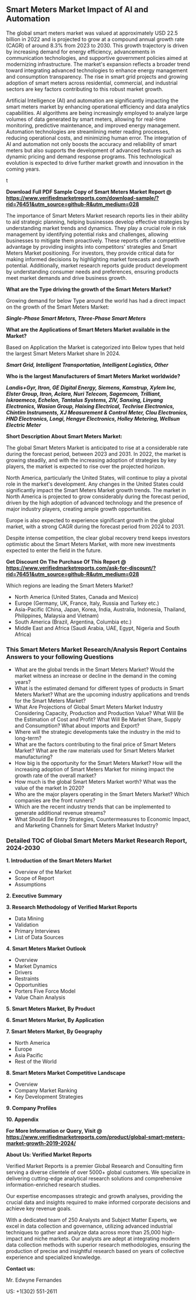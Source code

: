 <h2>Smart Meters Market Impact of AI and Automation</h2><p>The global smart meters market was valued at approximately USD 22.5 billion in 2022 and is projected to grow at a compound annual growth rate (CAGR) of around 8.3% from 2023 to 2030. This growth trajectory is driven by increasing demand for energy efficiency, advancements in communication technologies, and supportive government policies aimed at modernizing infrastructure. The market's expansion reflects a broader trend toward integrating advanced technologies to enhance energy management and consumption transparency. The rise in smart grid projects and growing adoption of smart meters across residential, commercial, and industrial sectors are key factors contributing to this robust market growth.</p><p>Artificial Intelligence (AI) and automation are significantly impacting the smart meters market by enhancing operational efficiency and data analytics capabilities. AI algorithms are being increasingly employed to analyze large volumes of data generated by smart meters, allowing for real-time monitoring, predictive maintenance, and improved energy management. Automation technologies are streamlining meter reading processes, reducing operational costs, and minimizing human error. The integration of AI and automation not only boosts the accuracy and reliability of smart meters but also supports the development of advanced features such as dynamic pricing and demand response programs. This technological evolution is expected to drive further market growth and innovation in the coming years.</p>t</p><p id="" class=""><strong>Download Full PDF Sample Copy of Smart Meters Market Report @ <a href="https://www.verifiedmarketreports.com/download-sample/?rid=76451&utm_source=github-R&utm_medium=028" target="_blank">https://www.verifiedmarketreports.com/download-sample/?rid=76451&utm_source=github-R&utm_medium=028</a></strong></p><p>The importance of&nbsp;Smart Meters Market research reports lies in their ability to aid strategic planning, helping businesses develop effective strategies by understanding market trends and dynamics. They play a crucial role in risk management by identifying potential risks and challenges, allowing businesses to mitigate them proactively. These reports offer a competitive advantage by providing insights into competitors' strategies and Smart Meters Market positioning. For investors, they provide critical data for making informed decisions by highlighting market forecasts and growth potential. Additionally, market research reports guide product development by understanding consumer needs and preferences, ensuring products meet market demands and drive business growth.</p><p><strong>What are the&nbsp;Type driving the growth of the Smart Meters Market?</strong></p><p id="" class="">Growing demand for below Type around the world has had a direct impact on the growth of the Smart Meters Market:</p><em><strong>Single-Phase Smart Meters, Three-Phase Smart Meters</strong></em></p><strong>What are the&nbsp;Applications&nbsp;of Smart Meters Market available in the Market?</strong></p><p id="" class="">Based on Application the Market is categorized into Below types that held the largest Smart Meters Market share In 2024.</p><em><strong>Smart Grid, Intelligent Transportation, Intelligent Logistics, Other</strong></em></p><strong>Who is the largest Manufacturers of Smart Meters Market worldwide?</strong></p><p><em><strong>Landis+Gyr, Itron, GE Digital Energy, Siemens, Kamstrup, Xylem Inc, Elster Group, Itron, Aclara, Nuri Telecom, Sagemcom, Trilliant, Iskraemeco, Echelon, Tantalus Systems, ZIV, Sanxing, Linyang Electronics, Wasion Group, Haixing Electrical, Techrise Electronics, Chintim Instruments, XJ Measurement & Control Meter, Clou Electronics, HND Electronics, Longi, Hengye Electronics, Holley Metering, Wellsun Electric Meter</strong></em></p><p id="" class=""><strong>Short Description About Smart Meters Market:</strong></p><p>The global Smart Meters Market is anticipated to rise at a considerable rate during the forecast period, between 2023 and 2031. In 2022, the market is growing steadily, and with the increasing adoption of strategies by key players, the market is expected to rise over the projected horizon.</p><p>North America, particularly the United States, will continue to play a pivotal role in the market's development. Any changes in the United States could significantly impact the Smart Meters Market growth trends. The market in North America is projected to grow considerably during the forecast period, driven by the high adoption of advanced technology and the presence of major industry players, creating ample growth opportunities.</p><p>Europe is also expected to experience significant growth in the global market, with a strong CAGR during the forecast period from 2024 to 2031.</p><p>Despite intense competition, the clear global recovery trend keeps investors optimistic about the Smart Meters Market, with more new investments expected to enter the field in the future.</p><p id="" class=""><strong>Get Discount On The Purchase Of This Report @ <a href="https://www.verifiedmarketreports.com/ask-for-discount/?rid=76451&utm_source=github-R&utm_medium=028" target="_blank">https://www.verifiedmarketreports.com/ask-for-discount/?rid=76451&utm_source=github-R&utm_medium=028</a></strong></p>Which regions are leading the Smart Meters Market?</p><ul><li>North America (United States, Canada and Mexico)</li><li>Europe (Germany, UK, France, Italy, Russia and Turkey etc.)</li><li>Asia-Pacific (China, Japan, Korea, India, Australia, Indonesia, Thailand, Philippines, Malaysia and Vietnam)</li><li>South America (Brazil, Argentina, Columbia etc.)</li><li>Middle East and Africa (Saudi Arabia, UAE, Egypt, Nigeria and South Africa)</li></ul><h3 id="" class="">This Smart Meters Market Research/Analysis Report Contains Answers to your following Questions</h3><ul><li>What are the global trends in the Smart Meters Market? Would the market witness an increase or decline in the demand in the coming years?</li><li>What is the estimated demand for different types of products in Smart Meters Market? What are the upcoming industry applications and trends for the Smart Meters Market?</li><li>What Are Projections of Global Smart Meters Market Industry Considering Capacity, Production and Production Value? What Will Be the Estimation of Cost and Profit? What Will Be Market Share, Supply and Consumption? What about imports and Export?</li><li>Where will the strategic developments take the industry in the mid to long-term?</li><li>What are the factors contributing to the final price of Smart Meters Market? What are the raw materials used for Smart Meters Market manufacturing?</li><li>How big is the opportunity for the Smart Meters Market? How will the increasing adoption of Smart Meters Market for mining impact the growth rate of the overall market?</li><li>How much is the global Smart Meters Market worth? What was the value of the market In 2020?</li><li>Who are the major players operating in the Smart Meters Market? Which companies are the front runners?</li><li>Which are the recent industry trends that can be implemented to generate additional revenue streams?</li><li>What Should Be Entry Strategies, Countermeasures to Economic Impact, and Marketing Channels for Smart Meters Market Industry?</li></ul><h3 id="" class="">Detailed TOC of Global Smart Meters Market Research Report, 2024-2030</h3><p id="" class=""><strong>1. Introduction of the Smart Meters Market</strong></p><ul><li>Overview of the Market</li><li>Scope of Report</li><li>Assumptions</li></ul><p id="" class=""><strong>2. Executive Summary</strong></p><p id="" class=""><strong>3. Research Methodology of Verified Market Reports</strong></p><ul><li>Data Mining</li><li>Validation</li><li>Primary Interviews</li><li>List of Data Sources</li></ul><p id="" class=""><strong>4. Smart Meters Market Outlook</strong></p><ul><li>Overview</li><li>Market Dynamics</li><li>Drivers</li><li>Restraints</li><li>Opportunities</li><li>Porters Five Force Model</li><li>Value Chain Analysis</li></ul><p id="" class=""><strong>5. Smart Meters Market, By Product</strong></p><p id="" class=""><strong>6. Smart Meters Market, By Application</strong></p><p id="" class=""><strong>7. Smart Meters Market, By Geography</strong></p><ul><li>North America</li><li>Europe</li><li>Asia Pacific</li><li>Rest of the World</li></ul><p id="" class=""><strong>8. Smart Meters Market Competitive Landscape</strong></p><ul><li>Overview</li><li>Company Market Ranking</li><li>Key Development Strategies</li></ul><p id="" class=""><strong>9. Company Profiles</strong></p><p id="" class=""><strong>10. Appendix</strong></p><p id="" class=""><strong>For More Information or Query, Visit @ <a href="https://www.verifiedmarketreports.com/product/global-smart-meters-market-growth-2019-2024/" target="_blank">https://www.verifiedmarketreports.com/product/global-smart-meters-market-growth-2019-2024/</a></strong></p><p id="" class=""><strong>About Us: Verified Market Reports</strong></p><p id="" class="">Verified Market Reports is a premier Global Research and Consulting firm serving a diverse clientele of over 5000+ global customers. We specialize in delivering cutting-edge analytical research solutions and comprehensive information-enriched research studies.</p><p id="" class="">Our expertise encompasses strategic and growth analyses, providing the crucial data and insights required to make informed corporate decisions and achieve key revenue goals.</p><p id="" class="">With a dedicated team of 250 Analysts and Subject Matter Experts, we excel in data collection and governance, utilizing advanced industrial techniques to gather and analyze data across more than 25,000 high-impact and niche markets. Our analysts are adept at integrating modern data collection methods with superior research methodologies, ensuring the production of precise and insightful research based on years of collective experience and specialized knowledge.</p><p id="" class=""><strong>Contact us:</strong></p><p id="" class="">Mr. Edwyne Fernandes</p><p id="" class="">US: +1(302) 551-2611</p>